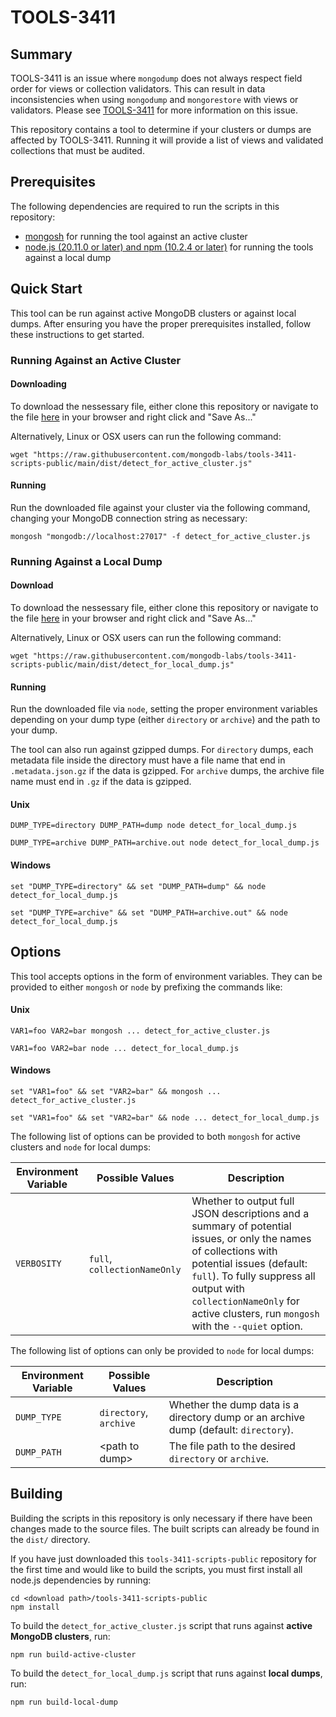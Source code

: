 # TOOLS-3411

## Summary

TOOLS-3411 is an issue where `mongodump` does not always respect field order for views or
collection validators. This can result in data inconsistencies when using `mongodump`
and `mongorestore` with views or validators. Please see [TOOLS-3411](https://jira.mongodb.org/browse/TOOLS-3411)
for more information on this issue.

This repository contains a tool to determine if your clusters or dumps are affected by TOOLS-3411.
Running it will provide a list of views and validated collections that must be audited.

## Prerequisites

The following dependencies are required to run the scripts in this repository:

- [mongosh](https://www.mongodb.com/docs/mongodb-shell/install/) for running the tool against an
  active cluster
- [node.js (20.11.0 or later) and npm (10.2.4 or later)](https://nodejs.org/en/download) for running
  the tools against a local dump


## Quick Start

This tool can be run against active MongoDB clusters or against local dumps. After ensuring you have the proper prerequisites installed, follow these instructions to get started.

### Running Against an Active Cluster

#### Downloading

To download the nessessary file, either clone this repository or navigate to the file [here](https://raw.githubusercontent.com/mongodb-labs/tools-3411-scripts-public/main/dist/detect_for_active_cluster.js) in your browser and right click and "Save As..."

Alternatively, Linux or OSX users can run the following command:
```
wget "https://raw.githubusercontent.com/mongodb-labs/tools-3411-scripts-public/main/dist/detect_for_active_cluster.js"
```

#### Running

Run the downloaded file against your cluster via the following command, changing your MongoDB connection string as necessary:
```
mongosh "mongodb://localhost:27017" -f detect_for_active_cluster.js
```

### Running Against a Local Dump

#### Download

To download the nessessary file, either clone this repository or navigate to the file [here](https://raw.githubusercontent.com/mongodb-labs/tools-3411-scripts-public/main/dist/detect_for_local_dump.js) in your browser and right click and "Save As..."

Alternatively, Linux or OSX users can run the following command:
```
wget "https://raw.githubusercontent.com/mongodb-labs/tools-3411-scripts-public/main/dist/detect_for_local_dump.js"
```

#### Running

Run the downloaded file via `node`, setting the proper environment variables depending on your dump type (either `directory` or `archive`) and the path to your dump. 

The tool can also run against gzipped dumps. For `directory` dumps, each metadata file inside the directory must
have a file name that end in `.metadata.json.gz` if the data is gzipped. For `archive` dumps, the archive file
name must end in `.gz` if the data is gzipped.

#### Unix

```
DUMP_TYPE=directory DUMP_PATH=dump node detect_for_local_dump.js

DUMP_TYPE=archive DUMP_PATH=archive.out node detect_for_local_dump.js
```

#### Windows

```
set "DUMP_TYPE=directory" && set "DUMP_PATH=dump" && node detect_for_local_dump.js

set "DUMP_TYPE=archive" && set "DUMP_PATH=archive.out" && node detect_for_local_dump.js
```

## Options

This tool accepts options in the form of environment variables. They can be provided to either
`mongosh` or `node` by prefixing the commands like:

#### Unix

```
VAR1=foo VAR2=bar mongosh ... detect_for_active_cluster.js

VAR1=foo VAR2=bar node ... detect_for_local_dump.js
```

#### Windows

```
set "VAR1=foo" && set "VAR2=bar" && mongosh ... detect_for_active_cluster.js

set "VAR1=foo" && set "VAR2=bar" && node ... detect_for_local_dump.js
```

The following list of options can be provided to both `mongosh` for active clusters and `node` for
local dumps:

| Environment Variable | Possible Values              | Description                                                                                                                                                                                                                                                                |
| -------------------- | ---------------------------- | -------------------------------------------------------------------------------------------------------------------------------------------------------------------------------------------------------------------------------------------------------------------------- |
| `VERBOSITY`          | `full`, `collectionNameOnly` | Whether to output full JSON descriptions and a summary of potential issues, or only the names of collections with potential issues (default: `full`). To fully suppress all output with `collectionNameOnly` for active clusters, run `mongosh` with the `--quiet` option. |

The following list of options can only be provided to `node` for local dumps:

| Environment Variable | Possible Values        | Description                                                                          |
| -------------------- | ---------------------- | ------------------------------------------------------------------------------------ |
| `DUMP_TYPE`          | `directory`, `archive` | Whether the dump data is a directory dump or an archive dump (default: `directory`). |
| `DUMP_PATH`          | \<path to dump\>       | The file path to the desired `directory` or `archive`.                               |

## Building

Building the scripts in this repository is only necessary if there have been changes made to the
source files. The built scripts can already be found in the `dist/` directory.

If you have just downloaded this `tools-3411-scripts-public` repository for the first time and would
like to build the scripts, you must first install all node.js dependencies by running:

```
cd <download path>/tools-3411-scripts-public
npm install
```

To build the `detect_for_active_cluster.js` script that runs against **active MongoDB clusters**, run:

```
npm run build-active-cluster
```

To build the `detect_for_local_dump.js` script that runs against **local dumps**, run:

```
npm run build-local-dump
```